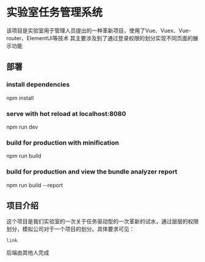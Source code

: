 # 实验室任务管理系统

该项目是实验室用于管理人员提出的一种革新项目，使用了Vue、Vuex、Vue-router、ElementUI等技术 其主要涉及到了通过登录权限的划分实现不同页面的展示功能

## 部署

### install dependencies
npm install

### serve with hot reload at localhost:8080
npm run dev

### build for production with minification
npm run build

### build for production and view the bundle analyzer report
npm run build --report

## 项目介绍

这个项目是我们实验室的一次关于任务驱动型的一次革新的试水，通过层层的权限划分，模拟公司对于一个项目的划分。具体要求可见：

    link

后端由其他人完成


